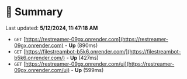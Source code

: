 # 📖 Summary
Last updated: **5/12/2024, 11:47:18 AM**

- `GET` [https://restreamer-09gx.onrender.com](https://restreamer-09gx.onrender.com) - **Up** (890ms)
- `GET` [https://filestreambot-b5k6.onrender.com/](https://filestreambot-b5k6.onrender.com/) - **Up** (427ms)
- `GET` [https://restreamer-09gx.onrender.com/ui](https://restreamer-09gx.onrender.com/ui) - **Up** (599ms)
